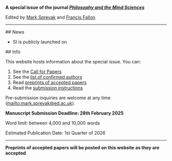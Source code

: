 **A special issue of the journal [_Philosophy and the Mind Sciences_](https://philosophymindscience.org/index.php/phimisci/announcement/view/53)**

Edited by [Mark Sprevak](https://marksprevak.com/) and [Francis Fallon](https://www.stjohns.edu/academics/faculty/francis-fallon)

---

## News

- SI is publicly launched on 

## Info

This website hosts information about the special issue. You can:

1. See the [Call for Papers](cfp.md)
2. See the [list of confirmed authors](authors.md)
3. Read [preprints of accepted papers](preprints/preprints.md)
4. Read the [submission instructions](https://philosophymindscience.org/index.php/phimisci/about/submissions)

Pre-submission inquiries are welcome at any time (<mailto:mark.sprevak@ed.ac.uk>).

**Manuscript Submission Deadline: 28th February 2025**

Word limit: between 4,000 and 10,000 words

Estimated Publication Date: 1st Quarter of 2026

--- 

**Preprints of accepted papers will be posted on this website as they are accepted**
